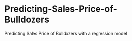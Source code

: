 # Predicting-Sales-Price-of-Bulldozers
Predicting Sales Price of Bulldozers with a regression model
